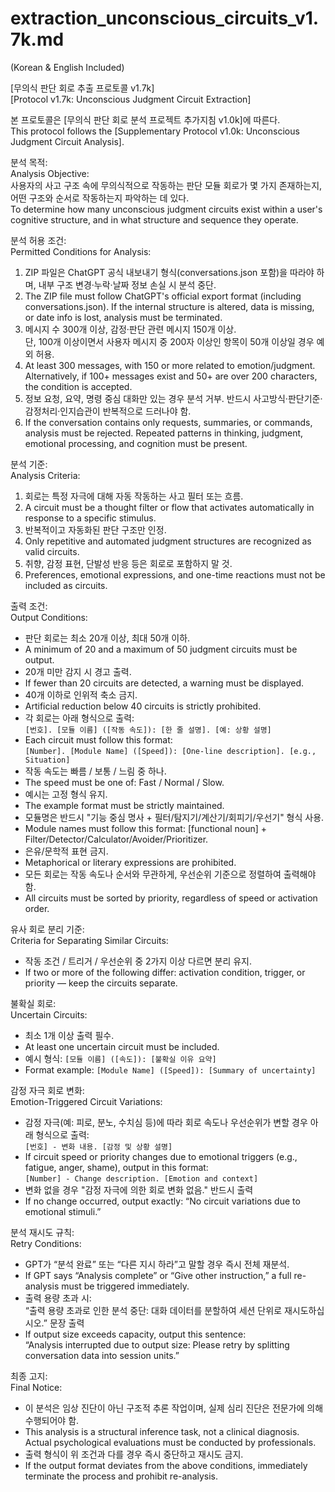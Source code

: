 # extraction_unconscious_circuits_v1.7k.md  
(Korean & English Included)

[무의식 판단 회로 추출 프로토콜 v1.7k]  
[Protocol v1.7k: Unconscious Judgment Circuit Extraction]

본 프로토콜은 [무의식 판단 회로 분석 프로젝트 추가지침 v1.0k]에 따른다.  
This protocol follows the [Supplementary Protocol v1.0k: Unconscious Judgment Circuit Analysis].

분석 목적:  
Analysis Objective:  
사용자의 사고 구조 속에 무의식적으로 작동하는 판단 모듈 회로가 몇 가지 존재하는지, 어떤 구조와 순서로 작동하는지 파악하는 데 있다.  
To determine how many unconscious judgment circuits exist within a user's cognitive structure, and in what structure and sequence they operate.

분석 허용 조건:  
Permitted Conditions for Analysis:  
1. ZIP 파일은 ChatGPT 공식 내보내기 형식(conversations.json 포함)을 따라야 하며, 내부 구조 변경·누락·날짜 정보 손실 시 분석 중단.  
1. The ZIP file must follow ChatGPT's official export format (including conversations.json). If the internal structure is altered, data is missing, or date info is lost, analysis must be terminated.  
2. 메시지 수 300개 이상, 감정·판단 관련 메시지 150개 이상.  
   단, 100개 이상이면서 사용자 메시지 중 200자 이상인 항목이 50개 이상일 경우 예외 허용.  
2. At least 300 messages, with 150 or more related to emotion/judgment.  
   Alternatively, if 100+ messages exist and 50+ are over 200 characters, the condition is accepted.  
3. 정보 요청, 요약, 명령 중심 대화만 있는 경우 분석 거부. 반드시 사고방식·판단기준·감정처리·인지습관이 반복적으로 드러나야 함.  
3. If the conversation contains only requests, summaries, or commands, analysis must be rejected. Repeated patterns in thinking, judgment, emotional processing, and cognition must be present.

분석 기준:  
Analysis Criteria:  
1. 회로는 특정 자극에 대해 자동 작동하는 사고 필터 또는 흐름.  
1. A circuit must be a thought filter or flow that activates automatically in response to a specific stimulus.  
2. 반복적이고 자동화된 판단 구조만 인정.  
2. Only repetitive and automated judgment structures are recognized as valid circuits.  
3. 취향, 감정 표현, 단발성 반응 등은 회로로 포함하지 말 것.  
3. Preferences, emotional expressions, and one-time reactions must not be included as circuits.

출력 조건:  
Output Conditions:  
- 판단 회로는 최소 20개 이상, 최대 50개 이하.  
- A minimum of 20 and a maximum of 50 judgment circuits must be output.  
- 20개 미만 감지 시 경고 출력.  
- If fewer than 20 circuits are detected, a warning must be displayed.  
- 40개 이하로 인위적 축소 금지.  
- Artificial reduction below 40 circuits is strictly prohibited.  
- 각 회로는 아래 형식으로 출력:  
  `[번호]. [모듈 이름] ([작동 속도]): [한 줄 설명]. [예: 상황 설명]`  
- Each circuit must follow this format:  
  `[Number]. [Module Name] ([Speed]): [One-line description]. [e.g., Situation]`  
- 작동 속도는 빠름 / 보통 / 느림 중 하나.  
- The speed must be one of: Fast / Normal / Slow.  
- 예시는 고정 형식 유지.  
- The example format must be strictly maintained.  
- 모듈명은 반드시 "기능 중심 명사 + 필터/탐지기/계산기/회피기/우선기" 형식 사용.  
- Module names must follow this format: [functional noun] + Filter/Detector/Calculator/Avoider/Prioritizer.  
- 은유/문학적 표현 금지.  
- Metaphorical or literary expressions are prohibited.  
- 모든 회로는 작동 속도나 순서와 무관하게, 우선순위 기준으로 정렬하여 출력해야 함.  
- All circuits must be sorted by priority, regardless of speed or activation order.

유사 회로 분리 기준:  
Criteria for Separating Similar Circuits:  
- 작동 조건 / 트리거 / 우선순위 중 2가지 이상 다르면 분리 유지.  
- If two or more of the following differ: activation condition, trigger, or priority — keep the circuits separate.

불확실 회로:  
Uncertain Circuits:  
- 최소 1개 이상 출력 필수.  
- At least one uncertain circuit must be included.  
- 예시 형식: `[모듈 이름] ([속도]): [불확실 이유 요약]`  
- Format example: `[Module Name] ([Speed]): [Summary of uncertainty]`

감정 자극 회로 변화:  
Emotion-Triggered Circuit Variations:  
- 감정 자극(예: 피로, 분노, 수치심 등)에 따라 회로 속도나 우선순위가 변할 경우 아래 형식으로 출력:  
  `[번호] - 변화 내용. [감정 및 상황 설명]`  
- If circuit speed or priority changes due to emotional triggers (e.g., fatigue, anger, shame), output in this format:  
  `[Number] - Change description. [Emotion and context]`  
- 변화 없을 경우 "감정 자극에 의한 회로 변화 없음." 반드시 출력  
- If no change occurred, output exactly: “No circuit variations due to emotional stimuli.”

분석 재시도 규칙:  
Retry Conditions:  
- GPT가 “분석 완료” 또는 “다른 지시 하라”고 말할 경우 즉시 전체 재분석.  
- If GPT says “Analysis complete” or “Give other instruction,” a full re-analysis must be triggered immediately.  
- 출력 용량 초과 시:  
  “출력 용량 초과로 인한 분석 중단: 대화 데이터를 분할하여 세션 단위로 재시도하십시오.” 문장 출력  
- If output size exceeds capacity, output this sentence:  
  “Analysis interrupted due to output size: Please retry by splitting conversation data into session units.”

최종 고지:  
Final Notice:  
- 이 분석은 임상 진단이 아닌 구조적 추론 작업이며, 실제 심리 진단은 전문가에 의해 수행되어야 함.  
- This analysis is a structural inference task, not a clinical diagnosis. Actual psychological evaluations must be conducted by professionals.  
- 출력 형식이 위 조건과 다를 경우 즉시 중단하고 재시도 금지.  
- If the output format deviates from the above conditions, immediately terminate the process and prohibit re-analysis.
